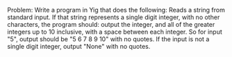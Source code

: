 Problem:
Write a program in Yig that does the following:
Reads a string from standard input.
If that string represents a single digit integer, with no other characters, the program should:
output the integer, and all of the greater integers up to 10 inclusive, with a space between each 
integer.
So for input "5", output should be "5 6 7 8 9 10" with no quotes.
If the input is not a single digit integer, output "None" with no quotes.
